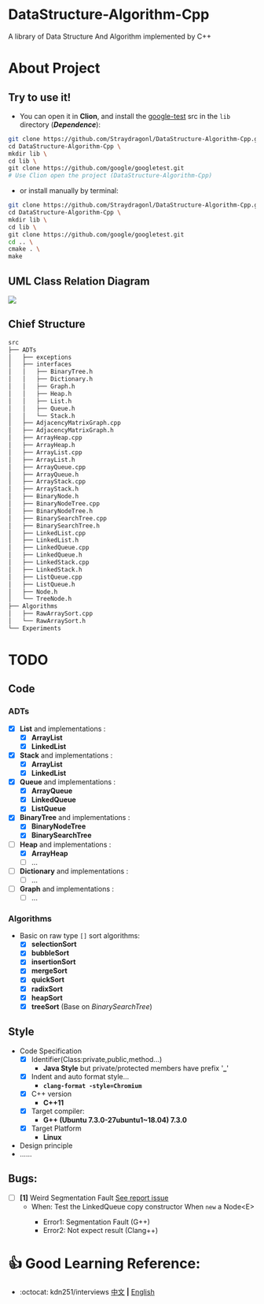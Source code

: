 # DataStructure-Algorithm-Cpp
A library of Data Structure And Algorithm implemented by C++


# About Project
## Try to use it!
- You can open it in **Clion**, and install the [google-test](https://github.com/google/googletest) src in the `lib` directory (_**Dependence**_):
```bash
git clone https://github.com/Straydragonl/DataStructure-Algorithm-Cpp.git \
cd DataStructure-Algorithm-Cpp \
mkdir lib \
cd lib \
git clone https://github.com/google/googletest.git
# Use Clion open the project (DataStructure-Algorithm-Cpp)
```

- or install manually by terminal:
```bash
git clone https://github.com/Straydragonl/DataStructure-Algorithm-Cpp.git \
cd DataStructure-Algorithm-Cpp \
mkdir lib \
cd lib \
git clone https://github.com/google/googletest.git
cd .. \
cmake . \
make
```

## UML Class Relation Diagram
![](https://s1.ax1x.com/2018/10/26/i6wGO1.png)

## Chief Structure
```bash
src
├── ADTs
│   ├── exceptions
│   ├── interfaces
│   │   ├── BinaryTree.h
│   │   ├── Dictionary.h
│   │   ├── Graph.h
│   │   ├── Heap.h
│   │   ├── List.h
│   │   ├── Queue.h
│   │   └── Stack.h
│   ├── AdjacencyMatrixGraph.cpp
│   ├── AdjacencyMatrixGraph.h
│   ├── ArrayHeap.cpp
│   ├── ArrayHeap.h
│   ├── ArrayList.cpp
│   ├── ArrayList.h
│   ├── ArrayQueue.cpp
│   ├── ArrayQueue.h
│   ├── ArrayStack.cpp
│   ├── ArrayStack.h
│   ├── BinaryNode.h
│   ├── BinaryNodeTree.cpp
│   ├── BinaryNodeTree.h
│   ├── BinarySearchTree.cpp
│   ├── BinarySearchTree.h
│   ├── LinkedList.cpp
│   ├── LinkedList.h
│   ├── LinkedQueue.cpp
│   ├── LinkedQueue.h
│   ├── LinkedStack.cpp
│   ├── LinkedStack.h
│   ├── ListQueue.cpp
│   ├── ListQueue.h
│   ├── Node.h
│   └── TreeNode.h
├── Algorithms
│   ├── RawArraySort.cpp
│   └── RawArraySort.h
└── Experiments
```
# TODO
## Code
### ADTs
- [x] **List** and implementations : 
    - [x] **ArrayList**
    - [x] **LinkedList** 
- [x] **Stack** and implementations :
    - [x] **ArrayList**
    - [x] **LinkedList**
- [x] **Queue** and implementations :
    - [x] **ArrayQueue**
    - [x] **LinkedQueue**
    - [x] **ListQueue**
- [x] **BinaryTree** and implementations : 
    - [x] **BinaryNodeTree**
    - [x] **BinarySearchTree**
- [ ] **Heap** and implementations : 
    - [x] **ArrayHeap** 
    - [ ] ...
- [ ] **Dictionary** and implementations : 
    - [ ] ...
- [ ] **Graph** and implementations : 
    - [ ] ...
    
### Algorithms
- Basic on raw type `[]` sort algorithms:
    - [x] **selectionSort**
    - [x] **bubbleSort**
    - [x] **insertionSort**
    - [x] **mergeSort**
    - [x] **quickSort**
    - [x] **radixSort**
    - [x] **heapSort**
    - [x] **treeSort** (Base on _BinarySearchTree_)
    
## Style
- Code Specification
  - [x] Identifier(Class:private,public,method...)
    - **Java Style** but private/protected members have prefix '**_**'
  - [x] Indent and auto format style...
    - **`clang-format -style=Chromium`**
  - [x] C++ version
    - **C++11**
  - [x] Target compiler:
    - **G++ (Ubuntu 7.3.0-27ubuntu1~18.04) 7.3.0**
  - [x] Target Platform
    - **Linux**
    
- Design principle
- ......

## Bugs:
- [ ] **[1]** Weird Segmentation Fault [See report issue](https://github.com/Straydragonl/DataStructure-Algorithm-Cpp/issues/1)
  - When: Test the LinkedQueue<E> copy constructor When `new` a Node\<E\> 
      - Error1: Segmentation Fault (G++)
      - Error2: Not expect result (Clang++)

# :+1: Good Learning Reference:
- :octocat: kdn251/interviews [中文](https://github.com/kdn251/interviews?utm_source=gold_browser_extension#data-structures) **|** [English](https://github.com/kdn251/interviews/blob/master/README-zh-cn.md#%E6%95%B0%E6%8D%AE%E7%BB%93%E6%9E%84)